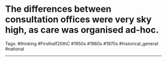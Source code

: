 # The differences between consultation offices were very sky high, as care was organised ad-hoc.
Tags: #thinking #Firsthalf20thC #1950s #1960s #1970s #historical_general #national 

---